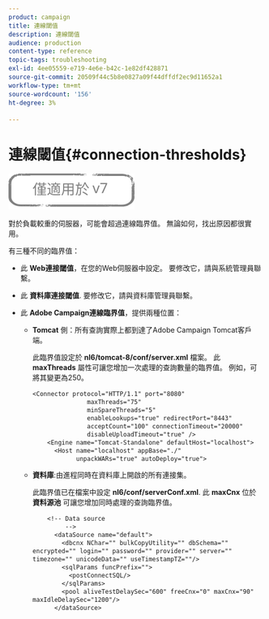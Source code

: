 ```yaml
---
product: campaign
title: 連線閾值
description: 連線閾值
audience: production
content-type: reference
topic-tags: troubleshooting
exl-id: 4ee05559-e719-4e6e-b42c-1e82df428871
source-git-commit: 20509f44c5b8e0827a09f44dffdf2ec9d11652a1
workflow-type: tm+mt
source-wordcount: '156'
ht-degree: 3%

---
```


# 連線閾值{#connection-thresholds}

![](../../assets/v7-only.svg)

對於負載較重的伺服器，可能會超過連線臨界值。 無論如何，找出原因都很實用。

有三種不同的臨界值：

* 此 **Web連接閾值**，在您的Web伺服器中設定。 要修改它，請與系統管理員聯繫。

* 此 **資料庫連接閾值**. 要修改它，請與資料庫管理員聯繫。

* 此 **Adobe Campaign連線臨界值**，提供兩種位置：

   * **Tomcat** 側：所有查詢實際上都到達了Adobe Campaign Tomcat客戶端。

      此臨界值設定於 **nl6/tomcat-8/conf/server.xml** 檔案。 此 **maxThreads** 屬性可讓您增加一次處理的查詢數量的臨界值。 例如，可將其變更為250。

      ```
      <Connector protocol="HTTP/1.1" port="8080"
                     maxThreads="75"
                     minSpareThreads="5"
                     enableLookups="true" redirectPort="8443"
                     acceptCount="100" connectionTimeout="20000"
                     disableUploadTimeout="true" />
          <Engine name="Tomcat-Standalone" defaultHost="localhost">
            <Host name="localhost" appBase="./"
                  unpackWARs="true" autoDeploy="true">
      ```

   * **資料庫**:由進程同時在資料庫上開啟的所有連接集。

      此臨界值已在檔案中設定 **nl6/conf/serverConf.xml**. 此 **maxCnx** 位於 **資料源池** 可讓您增加同時處理的查詢臨界值。

      ```
          <!-- Data source
               -->
            <dataSource name="default">
              <dbcnx NChar="" bulkCopyUtility="" dbSchema="" encrypted="" login="" password="" provider="" server="" timezone="" unicodeData="" useTimestampTZ=""/>
              <sqlParams funcPrefix="">
                <postConnectSQL/>
              </sqlParams>
              <pool aliveTestDelaySec="600" freeCnx="0" maxCnx="90" maxIdleDelaySec="1200"/>
            </dataSource>
      ```
